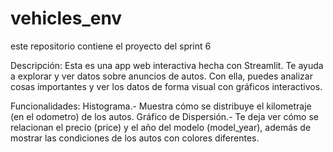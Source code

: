 # vehicles_env
este repositorio contiene el proyecto del sprint 6

Descripción:
Esta es una app web interactiva hecha con Streamlit. Te ayuda a explorar y ver datos sobre anuncios de autos. Con ella, puedes analizar cosas importantes y ver los datos de forma visual con gráficos interactivos.

Funcionalidades:
Histograma.- Muestra cómo se distribuye el kilometraje (en el odometro) de los autos.
Gráfico de Dispersión.- Te deja ver cómo se relacionan el precio (price) y el año del modelo (model_year), además de mostrar las condiciones de los autos con colores diferentes.